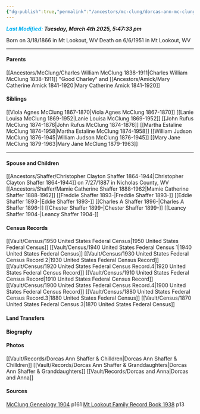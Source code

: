 ```yaml
---
{"dg-publish":true,"permalink":"/ancestors/mc-clung/dorcas-ann-mc-clung-1866-1951/","tags":["Dorcas-McClung"]}
---
```


***<font color="#00b0f0">Last Modified:</font> Tuesday, March 4th 2025, 5:47:33 pm***

Born on  3/18/1866 in Mt Lookout, WV
Death on 6/6/1951 in Mt Lookout, WV

---
#### Parents

[[Ancestors/McClung/Charles William McClung 1838-1911\|Charles William McClung 1838-1911]] "Good Charley" and [[Ancestors/Amick/Mary Catherine Amick 1841-1920\|Mary Catherine Amick 1841-1920]]
#### Siblings
[[Viola Agnes McClung 1867-1870\|Viola Agnes McClung 1867-1870]]
[[Lanie Louisa McClung 1869-1952\|Lanie Louisa McClung 1869-1952]]
[[John Rufus McClung 1874-1876\|John Rufus McClung 1874-1876]]
[[Martha Estaline McClung 1874-1958\|Martha Estaline McClung 1874-1958]]
[[William Judson McClung 1876-1945\|William Judson McClung 1876-1945]]
[[Mary Jane McClung 1879-1963\|Mary Jane McClung 1879-1963]]

---
#### Spouse and Children
[[Ancestors/Shaffer/Christopher Clayton Shaffer 1864-1944\|Christopher Clayton Shaffer 1864-1944]] on 7/27/1887 in Nicholas County, WV
[[Ancestors/Shaffer/Mamie Catherine Shaffer 1888-1962\|Mamie Catherine Shaffer 1888-1962]]
[[Freddie Shaffer 1893-\|Freddie Shaffer 1893-]]
[[Eddie Shaffer 1893-\|Eddie Shaffer 1893-]]
[[Charles A Shaffer 1896-\|Charles A Shaffer 1896-]]
[[Chester Shaffer 1899-\|Chester Shaffer 1899-]]
[[Leancy Shaffer 1904-\|Leancy Shaffer 1904-]]

#### Census Records
[[Vault/Census/1950 United States Federal Census\|1950 United States Federal Census]]
[[Vault/Census/1940 United States Federal Census 1\|1940 United States Federal Census]]
[[Vault/Census/1930 United States Federal Census Record 2\|1930 United States Federal Census Record]]
[[Vault/Census/1920 United States Federal Census Record.4\|1920 United States Federal Census Record]]
[[Vault/Census/1910 United States Federal Census Record\|1910 United States Federal Census Record]]
[[Vault/Census/1900 United States Federal Census Record.4\|1900 United States Federal Census Record]]
[[Vault/Census/1880 United States Federal Census Record.3\|1880 United States Federal Census]]
[[Vault/Census/1870 United States Federal Census 3\|1870 United States Federal Census]]
#### Land Transfers

#### Biography

#### Photos
[[Vault/Records/Dorcas Ann Shaffer & Chilldren\|Dorcas Ann Shaffer & Chilldren]]
[[Vault/Records/Dorcas Ann Shaffer & Granddaughters\|Dorcas Ann Shaffer & Granddaughters]]
[[Vault/Records/Dorcas and Anna\|Dorcas and Anna]]
#### Sources
[McClung Genealogy 1904](https://drive.google.com/file/d/0B0oZv34v0ajXUWNUVmVwTUNhZ1E/view?usp=drive_link&resourcekey=0-GGNON3kTqpLoMdz3hRxyPQ) p161
[Mt Lookout Family Record Book 1938](https://drive.google.com/file/d/0B0oZv34v0ajXQXdIRFhULU0ySWM/view?usp=drive_link&resourcekey=0-q6z_POF66AcZ3lzhcsSGVA) p13
